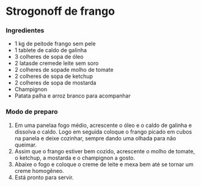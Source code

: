 # Strogonoff de frango
### Ingredientes
 - 1 kg de peitode frango sem pele
 - 1 tablete de caldo de galinha
 - 3 colheres de sopa de óleo
 - 2 latasde cremede leite sem soro
 - 2 colheres de sopade molho de tomate
 - 2 colheres de sopa de ketchup
 - 2 colheres de sopa de mostarda
 - Champignon
 - Patata palha e arroz branco para acompanhar

### Modo de preparo
 1. Em uma panelaa fogo médio, acrescente o óleo e o caldo de galinha e dissolva o caldo. Logo em seguida coloque o frango picado em cubos na panela e deixe cozinhar, sempre dando uma olhada para não queimar.
 2. Assim que o frango estiver bem cozido, acrescente o molho de tomate, o ketchup, a mostarda e o champignon a gosto.
 3. Abaixe o fogo e coloque o creme de leite e mexa bem até se tornar um creme homogêneo.
 4. Está pronto para servir.


